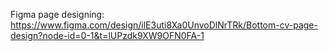 Figma page designing: https://www.figma.com/design/ilE3uti8Xa0UnvoDlNrTRk/Bottom-cv-page-design?node-id=0-1&t=lUPzdk9XW9OFN0FA-1
